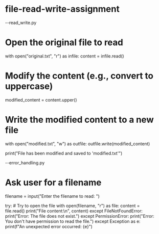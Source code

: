 # file-read-write-assignment

--read_write.py

# Open the original file to read
with open("original.txt", "r") as infile:
    content = infile.read()

# Modify the content (e.g., convert to uppercase)
modified_content = content.upper()

# Write the modified content to a new file
with open("modified.txt", "w") as outfile:
    outfile.write(modified_content)

print("File has been modified and saved to 'modified.txt'")

--error_handling.py

# Ask user for a filename
filename = input("Enter the filename to read: ")

try:
    # Try to open the file
    with open(filename, "r") as file:
        content = file.read()
        print("File content:\n", content)
except FileNotFoundError:
    print("Error: The file does not exist.")
except PermissionError:
    print("Error: You don't have permission to read the file.")
except Exception as e:
    print(f"An unexpected error occurred: {e}")

